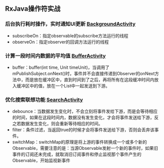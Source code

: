 ## RxJava操作符实战

### 后台执行耗时操作，实时通知UI更新 [BackgroundActivity](https://github.com/vSimpleton/AndroidRxJavaSamples/blob/master/app/src/main/java/com/vsimpleton/rxjava/samples/BackgroundActivity.kt)
- subscribeOn：指定observable的subscribe方法运行的线程
- observeOn：指定observer的回调方法运行的线程

### 计算一段时间内数据的平均值 [BufferActivity](https://github.com/vSimpleton/AndroidRxJavaSamples/blob/master/app/src/main/java/com/vsimpleton/rxjava/samples/BufferActivity.kt)
- buffer：buffer(int time, Unit timeUnit)，当调用了mPublishSubject.onNext()时，事件并不会直接传递到Observer的onNext方法中，而是放在缓冲区中，直到时间到了之后，再将所有在这段缓冲时间内放入缓冲区中的值，放在一个List中一起发送到下游。

### 优化搜索联想功能 [SearchActivity](https://github.com/vSimpleton/AndroidRxJavaSamples/blob/master/app/src/main/java/com/vsimpleton/rxjava/samples/SearchActivity.kt)
- debounce：当数据发生变化时，不会立刻将事件发给下游，而是会等待相应的时间，如果在这段时间内，数据没有发生变化，才会将事件发送给下游，反之若数据发生变化，则会重新等待相应的时间。
- filter：条件过滤，当返回true的时候才会将事件发送给下游，否则会丢弃该事件。
- switchMap：switchMap的原理是将上游的事件转换成一个或多个新的Observable，需要注意的是：当源Observable发射一个新的事件时，如果旧事件的订阅还未完成，就取消旧订阅事件和停止监视那个事件产生的Observable，开始监视新事件